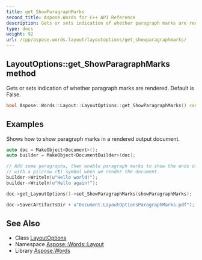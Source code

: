```yaml
---
title: get_ShowParagraphMarks
second_title: Aspose.Words for C++ API Reference
description: Gets or sets indication of whether paragraph marks are rendered. Default is False.
type: docs
weight: 92
url: /cpp/aspose.words.layout/layoutoptions/get_showparagraphmarks/
---
```

## LayoutOptions::get_ShowParagraphMarks method


Gets or sets indication of whether paragraph marks are rendered. Default is False.

```cpp
bool Aspose::Words::Layout::LayoutOptions::get_ShowParagraphMarks() const
```


## Examples



Shows how to show paragraph marks in a rendered output document. 
```cpp
auto doc = MakeObject<Document>();
auto builder = MakeObject<DocumentBuilder>(doc);

// Add some paragraphs, then enable paragraph marks to show the ends of paragraphs
// with a pilcrow (¶) symbol when we render the document.
builder->Writeln(u"Hello world!");
builder->Writeln(u"Hello again!");

doc->get_LayoutOptions()->set_ShowParagraphMarks(showParagraphMarks);

doc->Save(ArtifactsDir + u"Document.LayoutOptionsParagraphMarks.pdf");
```

## See Also

* Class [LayoutOptions](../)
* Namespace [Aspose::Words::Layout](../../)
* Library [Aspose.Words](../../../)
